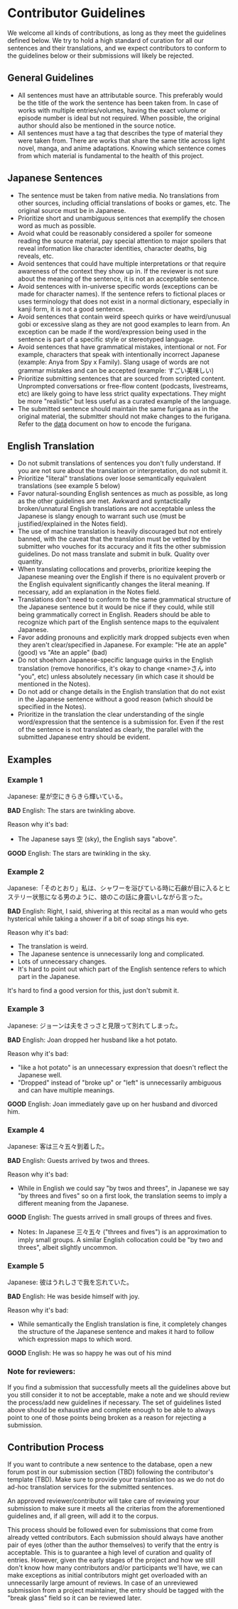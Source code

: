 # Contributor Guidelines

We welcome all kinds of contributions, as long as they meet the guidelines
defined below. We try to hold a high standard of curation for all our sentences
and their translations, and we expect contributors to conform to the guidelines
below or their submissions will likely be rejected.

## General Guidelines

- All sentences must have an attributable source. This preferably would be the
  title of the work the sentence has been taken from. In case of works with
  multiple entries/volumes, having the exact volume or episode number is ideal
  but not required. When possible, the original author should also be mentioned
  in the source notice.
- All sentences must have a tag that describes the type of material they were
  taken from. There are works that share the same title across light novel,
  manga, and anime adaptations. Knowing which sentence comes from which material
  is fundamental to the health of this project.

## Japanese Sentences

- The sentence must be taken from native media. No translations from other
  sources, including official translations of books or games, etc. The original
  source must be in Japanese.
- Prioritize short and unambiguous sentences that exemplify the chosen word as
  much as possible.
- Avoid what could be reasonably considered a spoiler for someone reading the
  source material, pay special attention to major spoilers that reveal
  information like character identities, character deaths, big reveals, etc.
- Avoid sentences that could have multiple interpretations or that require
  awareness of the context they show up in. If the reviewer is not sure about
  the meaning of the sentence, it is not an acceptable sentence.
- Avoid sentences with in-universe specific words (exceptions can be made for
  character names). If the sentence refers to fictional places or uses
  terminology that does not exist in a normal dictionary, especially in kanji
  form, it is not a good sentence.
- Avoid sentences that contain weird speech quirks or have weird/unusual gobi or
  excessive slang as they are not good examples to learn from. An exception can
  be made if the word/expression being used in the sentence is part of a
  specific style or stereotyped language.
- Avoid sentences that have grammatical mistakes, intentional or not. For
  example, characters that speak with intentionally incorrect Japanese (example:
  Anya from Spy x Family). Slang usage of words are not grammar mistakes and can
  be accepted (example: すごい美味しい)
- Prioritize submitting sentences that are sourced from scripted content.
  Unprompted conversations or free-flow content (podcasts, livestreams, etc) are
  likely going to have less strict quality expectations. They might be more
  "realistic" but less useful as a curated example of the language.
- The submitted sentence should maintain the same furigana as in the original
  material, the submitter should not make changes to the furigana. Refer to the
  [data](DATA.md) document on how to encode the furigana.

## English Translation

- Do not submit translations of sentences you don't fully understand. If you are
  not sure about the translation or interpretation, do not submit it.
- Prioritize "literal" translations over loose semantically equivalent
  translations (see example 5 below)
- Favor natural-sounding English sentences as much as possible, as long as the
  other guidelines are met. Awkward and syntactically broken/unnatural English
  translations are not acceptable unless the Japanese is slangy enough to
  warrant such use (must be justified/explained in the Notes field).
- The use of machine translation is heavily discouraged but not entirely banned,
  with the caveat that the translation must be vetted by the submitter who
  vouches for its accuracy and it fits the other submission guidelines. Do not
  mass translate and submit in bulk. Quality over quantity.
- When translating collocations and proverbs, prioritize keeping the Japanese
  meaning over the English if there is no equivalent proverb or the English
  equivalent significantly changes the literal meaning. If necessary, add an
  explanation in the Notes field.
- Translations don't need to conform to the same grammatical structure of the
  Japanese sentence but it would be nice if they could, while still being
  grammatically correct in English. Readers should be able to recognize which
  part of the English sentence maps to the equivalent Japanese.
- Favor adding pronouns and explicitly mark dropped subjects even when they
  aren't clear/specified in Japanese. For example: "He ate an apple" (good) vs
  "Ate an apple" (bad)
- Do not shoehorn Japanese-specific language quirks in the English translation
  (remove honorifics, it's okay to change \<name\>さん into "you", etc) unless
  absolutely necessary (in which case it should be mentioned in the Notes).
- Do not add or change details in the English translation that do not exist in
  the Japanese sentence without a good reason (which should be specified in the
  Notes).
- Prioritize in the translation the clear understanding of the single
  word/expression that the sentence is a submission for. Even if the rest of the
  sentence is not translated as clearly, the parallel with the submitted
  Japanese entry should be evident.

## Examples

### Example 1

Japanese: 星が空にきらきら輝いている。

**BAD** English: The stars are twinkling above.

Reason why it's bad:

- The Japanese says 空 (sky), the English says "above".

**GOOD** English: The stars are twinkling in the sky.

### Example 2

Japanese:「そのとおり」私は、シャワーを浴びている時に石鹸が目に入るとヒステリー状態になる男のように、娘のこの話に身震いしながら言った。

**BAD** English: Right, I said, shivering at this recital as a man would who
gets hysterical while taking a shower if a bit of soap stings his eye.

Reason why it's bad:

- The translation is weird.
- The Japanese sentence is unnecessarily long and complicated.
- Lots of unnecessary changes.
- It's hard to point out which part of the English sentence refers to which part
  in the Japanese.

It's hard to find a good version for this, just don't submit it.

### Example 3

Japanese: ジョーンは夫をさっさと見限って別れてしまった。

**BAD** English: Joan dropped her husband like a hot potato.

Reason why it's bad:

- "like a hot potato" is an unnecessary expression that doesn't reflect the
  Japanese well.
- "Dropped" instead of "broke up" or "left" is unnecessarily ambiguous and can
  have multiple meanings.

**GOOD** English: Joan immediately gave up on her husband and divorced him.

### Example 4

Japanese: 客は三々五々到着した。

**BAD** English: Guests arrived by twos and threes.

Reason why it's bad:

- While in English we could say "by twos and threes", in Japanese we say "by
  threes and fives" so on a first look, the translation seems to imply a
  different meaning from the Japanese.

**GOOD** English: The guests arrived in small groups of threes and fives.

- Notes: In Japanese 三々五々 ("threes and fives") is an approximation to imply
  small groups. A similar English collocation could be "by two and threes",
  albeit slightly uncommon.

### Example 5

Japanese: 彼はうれしさで我を忘れていた。

**BAD** English: He was beside himself with joy.

Reason why it's bad:

- While semantically the English translation is fine, it completely changes the
  structure of the Japanese sentence and makes it hard to follow which
  expression maps to which word.

**GOOD** English: He was so happy he was out of his mind

### Note for reviewers:

If you find a submission that successfully meets all the guidelines above but
you still consider it to not be acceptable, make a note and we should review the
process/add new guidelines if necessary. The set of guidelines listed above
should be exhaustive and complete enough to be able to always point to one of
those points being broken as a reason for rejecting a submission.

## Contribution Process

If you want to contribute a new sentence to the database, open a new forum post
in our submission section (TBD) following the contributor's template (TBD). Make
sure to provide your translation too as we do not do ad-hoc translation services
for the submitted sentences.

An approved reviewer/contributor will take care of reviewing your submission to
make sure it meets all the criterias from the aforementioned guidelines and, if
all green, will add it to the corpus.

This process should be followed even for submissions that come from already
vetted contributors. Each submission should always have another pair of eyes
(other than the author themselves) to verify that the entry is acceptable. This
is to guarantee a high level of curation and quality of entries. However, given
the early stages of the project and how we still don't know how many
contributors and/or participants we'll have, we can make exceptions as initial
contributors might get overloaded with an unnecessarily large amount of reviews.
In case of an unreviewed submission from a project maintainer, the entry should
be tagged with the "break glass" field so it can be reviewed later.

